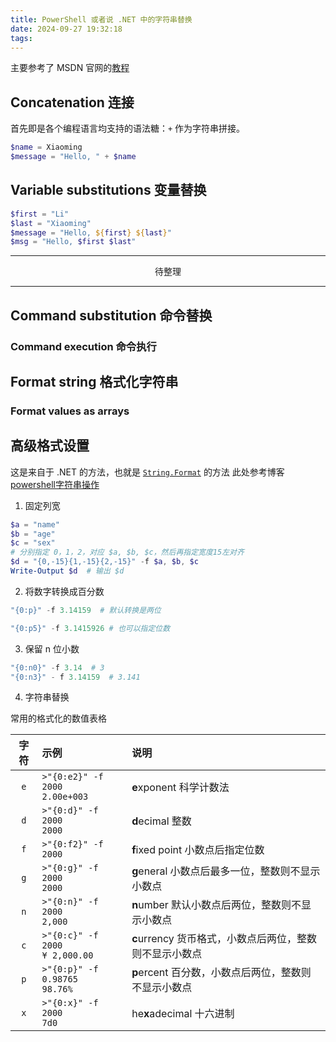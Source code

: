 ```yaml
---
title: PowerShell 或者说 .NET 中的字符串替换
date: 2024-09-27 19:32:18
tags:
---
```

主要参考了 MSDN 官网的[教程](https://learn.microsoft.com/zh-cn/powershell/scripting/learn/deep-dives/everything-about-string-substitutions)

## Concatenation 连接

首先即是各个编程语言均支持的语法糖：`+` 作为字符串拼接。

```powershell
$name = Xiaoming
$message = "Hello, " + $name
```

## Variable substitutions 变量替换

```powershell
$first = "Li"
$last = "Xiaoming"
$message = "Hello, ${first} ${last}"
$msg = "Hello, $first $last"
```

<hr>
<p style="text-align: center">待整理</p>
<hr>

## Command substitution 命令替换

### Command execution 命令执行

## Format string 格式化字符串

### Format values as arrays

## 高级格式设置

这是来自于 .NET 的方法，也就是 [`String.Format`](https://learn.microsoft.com/zh-cn/dotnet/api/system.string.format) 的方法
此处参考博客 [powershell字符串操作](https://www.cnblogs.com/zqj-blog/p/10044181.html) 

1. 固定列宽

```powershell
$a = "name"
$b = "age"
$c = "sex"
# 分别指定 0，1，2，对应 $a, $b, $c，然后再指定宽度15左对齐
$d = "{0,-15}{1,-15}{2,-15}" -f $a, $b, $c  
Write-Output $d  # 输出 $d
```

2. 将数字转换成百分数

```powershell
"{0:p}" -f 3.14159  # 默认转换是两位

"{0:p5}" -f 3.1415926 # 也可以指定位数
```

3. 保留 n 位小数

```powershell
"{0:n0}" -f 3.14  # 3
"{0:n3}" - f 3.14159  # 3.141
```

4. 字符串替换

常用的格式化的数值表格


|字符| 示例 | 说明 |
| :--:|:-- |:-- |
|`e` |   `>"{0:e2}" -f 2000` <br>`2.00e+003` |**e**xponent 科学计数法 |
| `d` | `>"{0:d}" -f 2000` <br>`2000` | **d**ecimal 整数 |
| `f` | `>"{0:f2}" -f 2000` |**f**ixed point 小数点后指定位数 | 
| `g` | `>"{0:g}" -f 2000` <br>`2000` | **g**eneral 小数点后最多一位，整数则不显示小数点 |
| `n` | `>"{0:n}" -f 2000` <br>`2,000` |**n**umber 默认小数点后两位，整数则不显示小数点 | 
| `c` | `>"{0:c}" -f 2000` <br>`¥ 2,000.00`| **c**urrency 货币格式，小数点后两位，整数则不显示小数点 | 
| `p` |  `>"{0:p}" -f 0.98765` <br>`98.76%` | **p**ercent 百分数，小数点后两位，整数则不显示小数点 |
| `x` |  `>"{0:x}" -f 2000` <br>`7d0` | he**x**adecimal 十六进制|


